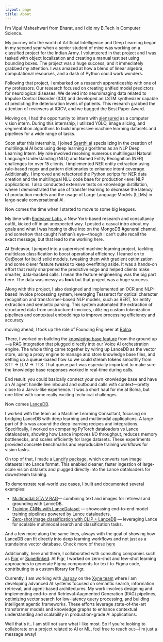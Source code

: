 ```yaml
---
layout: page
title: About
---
```


I’m Vipul Maheshwari from Bharat, and I did my B.Tech in Computer Science.

My journey into the world of Artificial Intelligence and Deep Learning began in my second year when a senior student of mine was working on a classified project for the Indian Army. I volunteered in that project and I was tasked with object localization and creating a manual test set using bounding boxes. The project was a huge success, and it immediately grabbed my attention. I was amazed at how a blend of linear algebra, computational resources, and a dash of Python could work wonders.

Following that project, I embarked on a research apprenticeship with one of my professors. Our research focused on creating unified model predictors for neurological diseases. We delved into neuroimaging data related to Impulse Control Disorder (ICD) and developed an LSTM synthesizer capable of predicting the deterioration levels of patients. This research grabbed the attention of reviewers at ICICV, and we bagged the Best Paper Award.

Moving on, I had the opportunity to intern with [aiensured](https://www.aiensured.com/) as a computer vision intern. During this internship, I utilized YOLO, image slicing, and segmentation algorithms to build impressive machine learning datasets and pipelines for a wide range of tasks.

Soon after this internship, I joined [Saarthi.ai](https://www.saarthi.ai/) specializing in the creation of multilingual AI bots using deep learning algorithms as an NLP Deep Learning Intern. My role involved resolving numerous multilingual Natural Language Understanding (NLU) and Named Entity Recognition (NER) challenges for over 15 clients. I implemented NER entity extraction using rule-based regex and pattern dictionaries to enhance intent coverage. Additionally, I improved and refactored the Python scripts for NER data creation and the multilingual NLU code base for production-level NLP applications. I also conducted extensive tests on knowledge distillation, where I demonstrated the use of transfer learning to decrease the latency of production models and the usage of Large Language Models (LLMs) in large-scale conversational AI.

Now comes the time when I started to move to some big leagues.

My time with [Endeavor Labs](https://www.endeavorlabs.co/), a New York-based research and consultancy outfit, kicked off in an unexpected way. I posted a casual intro about my goals and what I was hoping to dive into on the MongoDB #general channel, and somehow that caught Nathan’s eye—though I can’t quite recall the exact message, but that lead to me working here.

At Endeavor, I jumped into a supervised machine learning project, tackling multiclass classification to boost operational efficiency. I leaned on to  [CatBoost](https://catboost.ai/docs/en/concepts/loss-functions-multiclassification) for build solid models, tweaking them with gradient optimization and some clever feature tweaks to keep overfitting aside. It was a hands-on effort that really sharpened the predictive edge and helped clients make smarter, data-backed calls. I mean the feature engineering was the big part here. The data was messy as **fcuk** but that project was a huge success. 

Along with this project, I also designed and implemented an OCR and NLP-based invoice processing system, leveraging Tesseract for optical character recognition and transformer-based NLP models, such as BERT, for entity extraction and semantic parsing. This system automated the extraction of structured data from unstructured invoices, utilizing custom tokenization pipelines and contextual embeddings to improve processing efficiency and accuracy.

moving ahead, I took up the role of Founding Engineer at [Bolna](https://www.bolna.ai/).

There, I worked on building the [knowledge base feature](https://www.linkedin.com/posts/vipulmaheshwarii_excited-to-share-what-ive-been-working-activity-7241083342593384448-rd4Q?utm_source=share&utm_medium=member_desktop&rcm=ACoAADWFgLQBXZygDPUaqFOS9b7G3wtkLnIxpIs) from the ground up—a RAG integration that plugged directly into our Voice AI orchestration engine. The whole thing came together by wiring up LanceDB as the vector store, using a proxy engine to manage and store knowledge base files, and setting up a queue-based flow so we could stream tokens smoothly from STT → LLM → TTS. That queue part was especially important to make sure the knowledge base responses worked in real-time during calls.

End result: you could basically connect your own knowledge base and have an AI agent handle live inbound and outbound calls with context—pretty close to a Jarvis-like experience. It was a short haul for me at Bolna, but one filled with some really exciting technical challenges.

Now comes [LanceDB](https://lancedb.com/).

I worked with the team as a Machine Learning Consultant, focusing on bridging LanceDB with deep learning and multimodal applications. A large part of this was around the deep learning recipes and integrations. Specifically, I worked on comparing PyTorch dataloaders vs Lance dataloaders, showing how Lance improves I/O throughput, reduces memory bottlenecks, and scales efficiently for large datasets. These experiments provided concrete benchmarks and reproducible training workflows for vision tasks.

On top of that, I made a [Lancify package](https://www.lancedb.com/blog/python-package-to-convert-image-datasets-to-lance-type), which converts raw image datasets into Lance format. This enabled cleaner, faster ingestion of large-scale vision datasets and plugged directly into the Lance dataloaders for downstream training.

To demonstrate real-world use cases, I built and documented several examples:

- [Multimodal GTA V RAG](https://vipul-maheshwari.github.io/2024/03/03/multimodal-rag-application)— combining text and images for retrieval and grounding with LanceDB.
- [Training CNNs with LanceDataset](https://vipul-maheshwari.github.io/2024/06/26/train-a-cnn-with-lancedataset) — showcasing end-to-end model training pipelines powered by Lance dataloaders.
- [Zero-shot image classification with CLIP + LanceDB](https://vipul-maheshwari.github.io/2024/07/14/zero-shot-image-classification) — leveraging Lance for scalable multimodal search and classification tasks.

And a few more along the same lines, always with the goal of showing how LanceDB can fit directly into deep learning workflows and not just as a standalone vector database. Check more of these [here](https://vipul-maheshwari.github.io/)

Additionally, here and there, I collaborated with consulting companies such as [Figr](https://figr.design/) or [Superlinked](https://superlinked.com/). At Figr, I worked on zero-shot and few-shot learning approaches to generate Figma components for text-to-Figma code, contributing to a custom library for Figr.

Currently, I am working with [Juspay](https://juspay.io/in) on the [Xyne team](https://xynehq.com/) where I am developing advanced AI systems focused on semantic search, information retrieval, and agent-based architectures. My work involves designing and implementing end-to-end Retrieval-Augmented Generation (RAG) pipelines, optimizing vector search for low-latency query processing, and building intelligent agentic frameworks. These efforts leverage state-of-the-art transformer models and knowledge graphs to enhance contextual understanding and scalability in production-grade AI applications.

Well that's it.. I am still not sure what I like most. So if you’re looking to collaborate on a project related to AI or ML, feel free to reach out—I’m just a message away!
